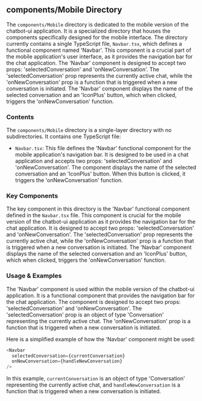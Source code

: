 
## components/Mobile Directory

The `components/Mobile` directory is dedicated to the mobile version of the chatbot-ui application. It is a specialized directory that houses the components specifically designed for the mobile interface. The directory currently contains a single TypeScript file, `Navbar.tsx`, which defines a functional component named 'Navbar'. This component is a crucial part of the mobile application's user interface, as it provides the navigation bar for the chat application. The 'Navbar' component is designed to accept two props: 'selectedConversation' and 'onNewConversation'. The 'selectedConversation' prop represents the currently active chat, while the 'onNewConversation' prop is a function that is triggered when a new conversation is initiated. The 'Navbar' component displays the name of the selected conversation and an 'IconPlus' button, which when clicked, triggers the 'onNewConversation' function.

### Contents

The `components/Mobile` directory is a single-layer directory with no subdirectories. It contains one TypeScript file:

- `Navbar.tsx`: This file defines the 'Navbar' functional component for the mobile application's navigation bar. It is designed to be used in a chat application and accepts two props: 'selectedConversation' and 'onNewConversation'. The component displays the name of the selected conversation and an 'IconPlus' button. When this button is clicked, it triggers the 'onNewConversation' function.

### Key Components

The key component in this directory is the 'Navbar' functional component defined in the `Navbar.tsx` file. This component is crucial for the mobile version of the chatbot-ui application as it provides the navigation bar for the chat application. It is designed to accept two props: 'selectedConversation' and 'onNewConversation'. The 'selectedConversation' prop represents the currently active chat, while the 'onNewConversation' prop is a function that is triggered when a new conversation is initiated. The 'Navbar' component displays the name of the selected conversation and an 'IconPlus' button, which when clicked, triggers the 'onNewConversation' function.

### Usage & Examples

The 'Navbar' component is used within the mobile version of the chatbot-ui application. It is a functional component that provides the navigation bar for the chat application. The component is designed to accept two props: 'selectedConversation' and 'onNewConversation'. The 'selectedConversation' prop is an object of type 'Conversation' representing the currently active chat. The 'onNewConversation' prop is a function that is triggered when a new conversation is initiated.

Here is a simplified example of how the 'Navbar' component might be used:

```typescript
<Navbar
  selectedConversation={currentConversation}
  onNewConversation={handleNewConversation}
/>
```

In this example, `currentConversation` is an object of type 'Conversation' representing the currently active chat, and `handleNewConversation` is a function that is triggered when a new conversation is initiated.
